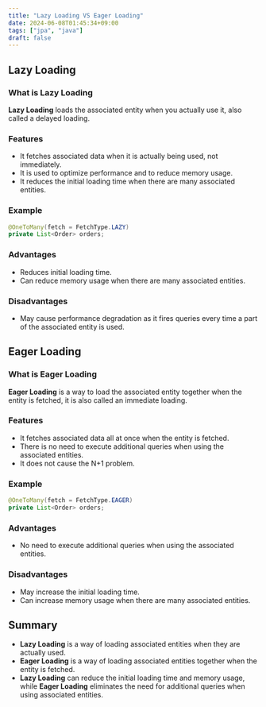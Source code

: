 ```yaml
---
title: "Lazy Loading VS Eager Loading"
date: 2024-06-08T01:45:34+09:00
tags: ["jpa", "java"]
draft: false
---
```


## Lazy Loading

### What is Lazy Loading

**Lazy Loading** loads the associated entity when you actually use it, also called a delayed loading.

### Features

- It fetches associated data when it is actually being used, not immediately.
- It is used to optimize performance and to reduce memory usage.
- It reduces the initial loading time when there are many associated entities.

### Example

```java
@OneToMany(fetch = FetchType.LAZY)
private List<Order> orders;
```

### Advantages

- Reduces initial loading time.
- Can reduce memory usage when there are many associated entities.

### Disadvantages

- May cause performance degradation as it fires queries every time a part of the associated entity is used.

## Eager Loading

### What is Eager Loading

**Eager Loading** is a way to load the associated entity together when the entity is fetched, it is also called an immediate loading.

### Features

- It fetches associated data all at once when the entity is fetched.
- There is no need to execute additional queries when using the associated entities.
- It does not cause the N+1 problem.

### Example

```java
@OneToMany(fetch = FetchType.EAGER)
private List<Order> orders;
```

### Advantages

- No need to execute additional queries when using the associated entities.

### Disadvantages

- May increase the initial loading time.
- Can increase memory usage when there are many associated entities.

## Summary

- **Lazy Loading** is a way of loading associated entities when they are actually used.
- **Eager Loading** is a way of loading associated entities together when the entity is fetched.
- **Lazy Loading** can reduce the initial loading time and memory usage, while **Eager Loading** eliminates the need for additional queries when using associated entities.
